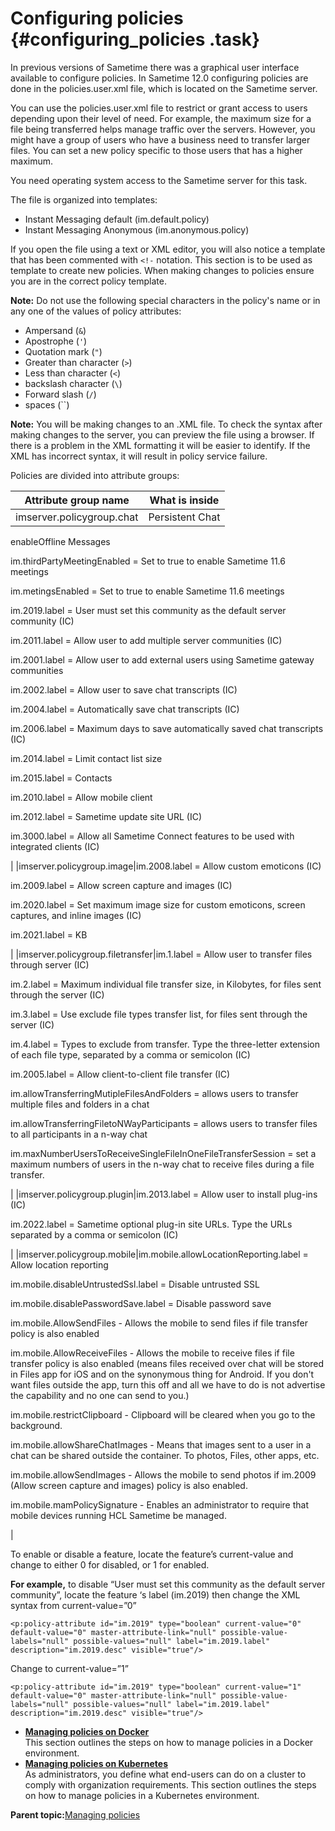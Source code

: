 # Configuring policies {#configuring_policies .task}

In previous versions of Sametime there was a graphical user interface available to configure policies. In Sametime 12.0 configuring policies are done in the policies.user.xml file, which is located on the Sametime server.

You can use the policies.user.xml file to restrict or grant access to users depending upon their level of need. For example, the maximum size for a file being transferred helps manage traffic over the servers. However, you might have a group of users who have a business need to transfer larger files. You can set a new policy specific to those users that has a higher maximum.

You need operating system access to the Sametime server for this task.

The file is organized into templates:

-   Instant Messaging default \(im.default.policy\)
-   Instant Messaging Anonymous \(im.anonymous.policy\)

If you open the file using a text or XML editor, you will also notice a template that has been commented with `<!-` notation. This section is to be used as template to create new policies. When making changes to policies ensure you are in the correct policy template.

**Note:** Do not use the following special characters in the policy's name or in any one of the values of policy attributes:

-   Ampersand \(`&`\)
-   Apostrophe \(`'`\)
-   Quotation mark \(`"`\)
-   Greater than character \(`>`\)
-   Less than character \(`<`\)
-   backslash character \(`\`\)
-   Forward slash \(`/`\)
-   spaces \(``\)

**Note:** You will be making changes to an .XML file. To check the syntax after making changes to the server, you can preview the file using a browser. If there is a problem in the XML formatting it will be easier to identify. If the XML has incorrect syntax, it will result in policy service failure.

Policies are divided into attribute groups:

|Attribute group name|What is inside|
|--------------------|--------------|
|imserver.policygroup.chat|Persistent Chat

 enableOffline Messages

 im.thirdPartyMeetingEnabled = Set to true to enable Sametime 11.6 meetings

 im.metingsEnabled = Set to true to enable Sametime 11.6 meetings

 im.2019.label = User must set this community as the default server community \(IC\)

 im.2011.label = Allow user to add multiple server communities \(IC\)

 im.2001.label = Allow user to add external users using Sametime gateway communities

 im.2002.label = Allow user to save chat transcripts \(IC\)

 im.2004.label = Automatically save chat transcripts \(IC\)

 im.2006.label = Maximum days to save automatically saved chat transcripts \(IC\)

 im.2014.label = Limit contact list size

 im.2015.label = Contacts

 im.2010.label = Allow mobile client

 im.2012.label = Sametime update site URL \(IC\)

 im.3000.label = Allow all Sametime Connect features to be used with integrated clients \(IC\)

|
|imserver.policygroup.image|im.2008.label = Allow custom emoticons \(IC\)

 im.2009.label = Allow screen capture and images \(IC\)

 im.2020.label = Set maximum image size for custom emoticons, screen captures, and inline images \(IC\)

 im.2021.label = KB

|
|imserver.policygroup.filetransfer|im.1.label = Allow user to transfer files through server \(IC\)

 im.2.label = Maximum individual file transfer size, in Kilobytes, for files sent through the server \(IC\)

 im.3.label = Use exclude file types transfer list, for files sent through the server \(IC\)

 im.4.label = Types to exclude from transfer. Type the three-letter extension of each file type, separated by a comma or semicolon \(IC\)

 im.2005.label = Allow client-to-client file transfer \(IC\)

 im.allowTransferringMutipleFilesAndFolders = allows users to transfer multiple files and folders in a chat

 im.allowTransferringFiletoNWayParticipants = allows users to transfer files to all participants in a n-way chat

 im.maxNumberUsersToReceiveSingleFileInOneFileTransferSession = set a maximum numbers of users in the n-way chat to receive files during a file transfer.

|
|imserver.policygroup.plugin|im.2013.label = Allow user to install plug-ins \(IC\)

 im.2022.label = Sametime optional plug-in site URLs. Type the URLs separated by a comma or semicolon \(IC\)

|
|imserver.policygroup.mobile|im.mobile.allowLocationReporting.label = Allow location reporting

 im.mobile.disableUntrustedSsl.label = Disable untrusted SSL

 im.mobile.disablePasswordSave.label = Disable password save

 im.mobile.AllowSendFiles - Allows the mobile to send files if file transfer policy is also enabled

 im.mobile.AllowReceiveFiles - Allows the mobile to receive files if file transfer policy is also enabled \(means files received over chat will be stored in Files app for iOS and on the synonymous thing for Android. If you don't want files outside the app, turn this off and all we have to do is not advertise the capability and no one can send to you.\)

 im.mobile.restrictClipboard - Clipboard will be cleared when you go to the background.

 im.mobile.allowShareChatImages - Means that images sent to a user in a chat can be shared outside the container. To photos, Files, other apps, etc.

 im.mobile.allowSendImages - Allows the mobile to send photos if im.2009 \(Allow screen capture and images\) policy is also enabled.

 im.mobile.mamPolicySignature - Enables an administrator to require that mobile devices running HCL Sametime be managed.

|

To enable or disable a feature, locate the feature’s current-value and change to either 0 for disabled, or 1 for enabled.

**For example,** to disable “User must set this community as the default server community”, locate the feature ‘s label \(im.2019\) then change the XML syntax from current-value=”0”

`<p:policy-attribute id="im.2019" type="boolean" current-value="0" default-value="0" master-attribute-link="null" possible-value-labels="null" possible-values="null" label="im.2019.label" description="im.2019.desc" visible="true"/>`

Change to current-value=”1”

`<p:policy-attribute id="im.2019" type="boolean" current-value="1" default-value="0" master-attribute-link="null" possible-value-labels="null" possible-values="null" label="im.2019.label" description="im.2019.desc" visible="true"/>`

-   **[Managing policies on Docker](t_docker_manage_meeting_policies.md)**  
This section outlines the steps on how to manage policies in a Docker environment.
-   **[Managing policies on Kubernetes](t_kubernetes_manage_meeting_policies.md)**  
As administrators, you define what end-users can do on a cluster to comply with organization requirements. This section outlines the steps on how to manage policies in a Kubernetes environment.

**Parent topic:**[Managing policies](managing_policies.md)

